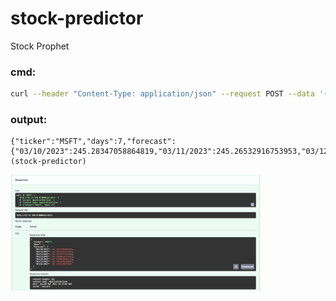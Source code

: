 # stock-predictor
Stock Prophet

### cmd:
```bash
curl --header "Content-Type: application/json" --request POST --data '{"ticker":"MSFT", "days":7}' http://52.11.249.0:8000/predict
```
### output:
```
{"ticker":"MSFT","days":7,"forecast":{"03/10/2023":245.28347058864819,"03/11/2023":245.26532916753953,"03/12/2023":245.24718774643088,"03/13/2023":245.22904632532223,"03/14/2023":245.21090490421358,"03/15/2023":245.19276348310493,"03/16/2023":245.17462206199627}}(stock-predictor)
```

<img src="img/week-12-MLOps0-screenshot-1.png" alt="drawing" width="400"/>